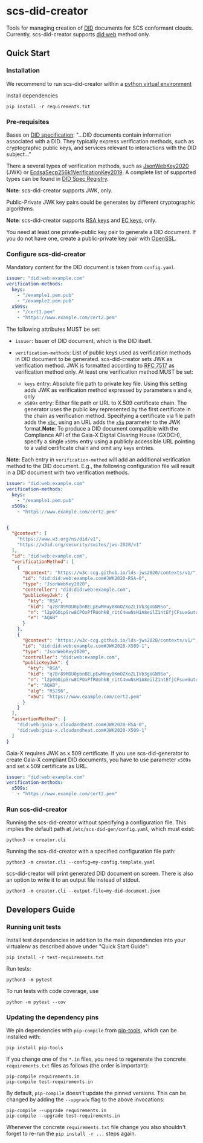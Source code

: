 # scs-did-creator

Tools for managing creation of [DID](https://www.w3.org/TR/did-core/) documents for SCS conformant clouds. Currently, scs-did-creator supports [did:web](https://w3c-ccg.github.io/did-method-web/) method only.

## Quick Start

### Installation

We recommend to run scs-did-creator within a [python virtual environment](https://docs.python.org/3/library/venv.html)

Install dependencies

```shell
pip install -r requirements.txt
```

### Pre-requisites

Bases on [DID specification](https://www.w3.org/TR/did-core/#dfn-did-documents): "...DID documents contain information associated with a DID. They typically express verification methods, such as cryptographic public keys, and services relevant to interactions with the DID subject..."

There a several types of verification methods, such as [JsonWebKey2020](https://w3c-ccg.github.io/lds-jws2020/#json-web-key-2020) (JWK) or [EcdsaSecp256k1VerificationKey2019](https://w3c-ccg.github.io/lds-ecdsa-secp256k1-2019/). A complete list of supported types can be found in [DID Spec Registry](https://www.w3.org/TR/did-spec-registries/).

**Note**: scs-did-creator supports JWK, only.

Public-Private JWK key pairs could be generates by different cryptographic algorithms.

**Note**: scs-did-creator supports [RSA keys](https://en.wikipedia.org/wiki/RSA_(cryptosystem)) and [EC keys](https://en.wikipedia.org/wiki/Elliptic-curve_cryptography), only.

You need at least one private-public key pair to generate a DID document. If you do not have one, create a public-private key pair with [OpenSSL](https://developers.yubico.com/PIV/Guides/Generating_keys_using_OpenSSL.html).

### Configure scs-did-creator

Mandatory content for the DID document is taken from `config.yaml`.

```yaml
issuer: "did:web:example.com"
verification-methods:
  keys:
    - "/example1.pem.pub"
    - "/example2.pem.pub"
  x509s:
    - "/cert1.pem"
    - "https://www.example.com/cert2.pem" 
```

The following attributes MUST be set:

- `issuer`: Issuer of DID document, which is the DID itself.
- `verification-methods`: List of public keys used as verification methods in DID document to be generated. scs-did-creator sets JWK as verification method. JWK is formatted according to [RFC 7517](https://datatracker.ietf.org/doc/html/rfc7517#section-4) as verification method only. At least one verification method MUST be set:

  - `keys` entry: Absolute file path to private key file. Using this setting adds JWK as verification method expressed by parameters `n` and `e`, only
  - `x509s` entry: Either file path or URL to X.509 certificate chain. The generator uses the public key represented by the first certificate in the chain as verification method. Specifying a certificate via file path adds the [`x5c`](https://datatracker.ietf.org/doc/html/rfc7517#section-4.7), using an URL adds the [`x5u`](https://datatracker.ietf.org/doc/html/rfc7517#section-4.6) parameter to the JWK format.**Note**: To produce a DID document compatible with the Compliance API of the Gaia-X Digital Clearing House (GXDCH), specify a single `x509s` entry using a publicly accessible URL pointing to a valid certificate chain and omit any `keys` entries.

**Note**: Each entry in `verification-method` will add an additional verification method to the DID document. E.g., the following configuration file will result in a DID document with two verification methods.

```yaml
issuer: "did:web:example.com"
verification-methods:
  keys:
    - "/example1.pem.pub"
  x509s:
    - "https://www.example.com/cert2.pem" 
```

```json

{
  "@context": [
    "https://www.w3.org/ns/did/v1",
    "https://w3id.org/security/suites/jws-2020/v1"
  ],
  "id": "did:web:example.com",
  "verificationMethod": [
    {
      "@context": "https://w3c-ccg.github.io/lds-jws2020/contexts/v1/",
      "id": "did:did:web:example.com#JWK2020-RSA-0",
      "type": "JsonWebKey2020",
      "controller": "did:did:web:example.com",
      "publicKeyJwk": {
        "kty": "RSA",
        "kid": "q7Br89MDU0pbnBELpEwMHuy8KmOZXoZLIVb3gVGN9So",
        "n": "l2p0GOipSrw8CPOxPfRUohkB_ritC4wwNsH1A8eilZ1ntEfjCFsuxGutoEFXq8ge5dyvmmeZu5Ezt2crTJbS55_OFAeepsPIyO_O3JHJNtp5aNOv-0bJUVc5_6xLC5ucLUYtj5tzRimiaP5AM-uZCqIpG5VV8ELT1-HTaW9Bj-Ruajwm0MplGK3lZlpt1FAM7Rp4OAHyMiHDimw8X4qwgFIaj28YZqyIkB04Yc-jhl7_lHB0WRfVN---Lj9J-vCgKIfvCYlKWIwGgIr5FuElDnGv3uNFnTlcruWtBG0JzV8PLWJ0AGeWZWYsSca41Df9BvqVY24qi9JUH89FNqMnc_mNlX-G-49ap0c4L-kEQ6jCO3_tsqYsIMRWiuPeZ49d8o7kYZasXPuAvqLXCJK4BBGnXcBiqvfyrazWe0Yz_jC9MxdqXyakEf2RWmaPtna9JVH-Lx8eSHcvrX5FOSz2fPEwC_FCfM9gpO8TnUTq93gcXWuJtswChCryAtlmF3lC4DFdgzJxnqesrS1x0J2rqOl2anpQRCUa5m3om3y0gqQ3_XYqK1ezDbP3pRkeuwSS2e4HEPEZM6-euAK0G6TKA-EIO1Igb1F_EqeV_cOw5Jjxljj9IGzKrCZ4qXZX30sG0aMeCgGvreU2jGIDJzNrY7lM1SgXOFKffluI7nrvOzk",
        "e": "AQAB"
      }
    },
    {
      "@context": "https://w3c-ccg.github.io/lds-jws2020/contexts/v1/",
      "id": "did:did:web:example.com#JWK2020-X509-1",
      "type": "JsonWebKey2020",
      "controller": "did:web:example.com",
      "publicKeyJwk": {
        "kty": "RSA",
        "kid": "q7Br89MDU0pbnBELpEwMHuy8KmOZXoZLIVb3gVGN9So",
        "n": "l2p0GOipSrw8CPOxPfRUohkB_ritC4wwNsH1A8eilZ1ntEfjCFsuxGutoEFXq8ge5dyvmmeZu5Ezt2crTJbS55_OFAeepsPIyO_O3JHJNtp5aNOv-0bJUVc5_6xLC5ucLUYtj5tzRimiaP5AM-uZCqIpG5VV8ELT1-HTaW9Bj-Ruajwm0MplGK3lZlpt1FAM7Rp4OAHyMiHDimw8X4qwgFIaj28YZqyIkB04Yc-jhl7_lHB0WRfVN---Lj9J-vCgKIfvCYlKWIwGgIr5FuElDnGv3uNFnTlcruWtBG0JzV8PLWJ0AGeWZWYsSca41Df9BvqVY24qi9JUH89FNqMnc_mNlX-G-49ap0c4L-kEQ6jCO3_tsqYsIMRWiuPeZ49d8o7kYZasXPuAvqLXCJK4BBGnXcBiqvfyrazWe0Yz_jC9MxdqXyakEf2RWmaPtna9JVH-Lx8eSHcvrX5FOSz2fPEwC_FCfM9gpO8TnUTq93gcXWuJtswChCryAtlmF3lC4DFdgzJxnqesrS1x0J2rqOl2anpQRCUa5m3om3y0gqQ3_XYqK1ezDbP3pRkeuwSS2e4HEPEZM6-euAK0G6TKA-EIO1Igb1F_EqeV_cOw5Jjxljj9IGzKrCZ4qXZX30sG0aMeCgGvreU2jGIDJzNrY7lM1SgXOFKffluI7nrvOzk",
        "e": "AQAB",
        "alg": "RS256",
        "x5u": "https://www.example.com/cert2.pem" 
      }
    }
  ],
  "assertionMethod": [
    "did:web:gaia-x.cloudandheat.com#JWK2020-RSA-0",
    "did:web:gaia-x.cloudandheat.com#JWK2020-X509-1"
  ]
}
```

Gaia-X requires JWK as x.509 certificate. If you use scs-did-generator to create Gaia-X compliant DID documents, you have to use parameter `x509s` and set x.509 certificate as URL.

```yaml
issuer: "did:web:example.com"
verification-methods:
  x509s:
    - "https://www.example.com/cert2.pem" 
```

### Run scs-did-creator

Running the scs-did-creator without specifying a configuration file. This implies the default path at `/etc/scs-did-gen/config.yaml`, which must exist:

```shell
python3 -m creator.cli
```

Running the scs-did-creator with a specified configuration file path:

```shell
python3 -m creator.cli --config=my-config.template.yaml
```

scs-did-creator will print generated DID document on screen. There is also an option to write it to an output file instead of stdout.

```shell
python3 -m creator.cli --output-file=my-did-document.json
```

## Developers Guide

### Running unit tests

Install test dependencies in addition to the main dependencies into your virtualenv as described above under "Quick Start Guide":

```shell
pip install -r test-requirements.txt
```

Run tests:

```shell
python3 -m pytest
```

To run tests with code coverage, use

```shell
python -m pytest --cov
```

### Updating the dependency pins

We pin dependencies with `pip-compile` from [pip-tools](https://pypi.org/project/pip-tools/), which can be installed with:

```shell
pip install pip-tools
```

If you change one of the `*.in` files, you need to regenerate the concrete `requirements.txt` files as follows (the order is important):

```shell
pip-compile requirements.in
pip-compile test-requirements.in
```

By default, `pip-compile` doesn't update the pinned versions. This can be changed by adding the `--upgrade` flag to the above invocations:

```shell
pip-compile --upgrade requirements.in
pip-compile --upgrade test-requirements.in
```

Whenever the concrete `requirements.txt` file change you also shouldn't forget to re-run the `pip install -r ...` steps again.
